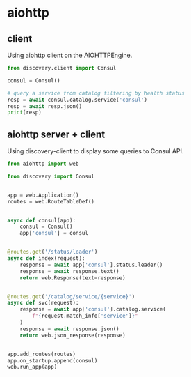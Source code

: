 

# aiohttp

## client

Using aiohttp client on the AIOHTTPEngine. 

```python
from discovery.client import Consul

consul = Consul()

# query a service from catalog filtering by health status
resp = await consul.catalog.service('consul')
resp = await resp.json()
print(resp)
```

## aiohttp server + client

Using discovery-client to display some queries to Consul API.

```python
from aiohttp import web

from discovery import Consul


app = web.Application()
routes = web.RouteTableDef()


async def consul(app):
    consul = Consul()
    app['consul'] = consul


@routes.get('/status/leader')
async def index(request):
    response = await app['consul'].status.leader()
    response = await response.text()
    return web.Response(text=response)


@routes.get('/catalog/service/{service}')
async def svc(request):
    response = await app['consul'].catalog.service(
        f"{request.match_info['service']}"
    )
    response = await response.json()
    return web.json_response(response)


app.add_routes(routes)
app.on_startup.append(consul)
web.run_app(app)
```
